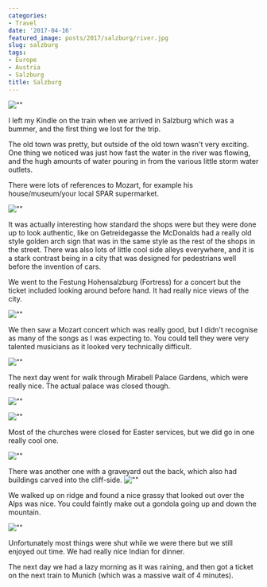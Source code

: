 ```yaml
---
categories:
- Travel
date: '2017-04-16'
featured_image: posts/2017/salzburg/river.jpg
slug: salzburg
tags:
- Europe
- Austria
- Salzburg
title: Salzburg
---
```


![""](river.jpg "River")

I left my Kindle on the train when we arrived in Salzburg which was a bummer, and the first thing we lost for the trip.

The old town was pretty, but outside of the old town wasn't very exciting. One thing we noticed was just how fast the water in the river was flowing, and the hugh amounts of water pouring in from the various little storm water outlets.

There were lots of references to Mozart, for example his house/museum/your local SPAR supermarket.

![""](mozart_spar.jpg "Mozart Museum")

It was actually interesting how standard the shops were but they were done up to look authentic, like on Getreidegasse the McDonalds had a really old style golden arch sign that was in the same style as the rest of the shops in the street. There was also lots of little cool side alleys everywhere, and it is a stark contrast being in a city that was designed for pedestrians well before the invention of cars.

We went to the Festung Hohensalzburg (Fortress) for a concert but the ticket included looking around before hand. It had really nice views of the city.

![""](fortress2.jpg "Festung Hohensalzburg")

We then saw a Mozart concert which was really good, but I didn't recognise as many of the songs as I was expecting to. You could tell they were very talented musicians as it looked very technically difficult.

![""](concert.jpg "")

The next day went for walk through Mirabell Palace Gardens, which were really nice. The actual palace was closed though.

![""](gardens1.jpg "")

![""](gardens2.jpg "")

Most of the churches were closed for Easter services, but we did go in one really cool one.

![""](church.jpg "")

There was another one with a graveyard out the back, which also had buildings carved into the cliff-side.
![""](graves.jpg "")

We walked up on ridge and found a nice grassy that looked out over the Alps was nice. You could faintly make out a gondola going up and down the mountain.

![""](landscape.jpg "")

Unfortunately most things were shut while we were there but we still enjoyed out time. We had really nice Indian for dinner.

The next day we had a lazy morning as it was raining, and then got a ticket on the next train to Munich (which was a massive wait of 4 minutes).